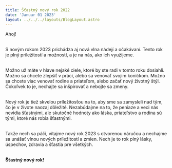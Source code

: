 ```yaml
---
title: Šťastný nový rok 2022
date: 'Januar 01 2023'
layout: ../../../layouts/BlogLayout.astro
---
```


Ahoj!<br /><br />

S novým rokom 2023 prichádza aj nová vlna nádejí a očakávaní. Tento rok je plný príležitostí a možností, a je na nás, ako ich využijeme.<br /><br />
  
Možno už máte v hlave nejaké ciele, ktoré by ste radi v tomto roku dosiahli. Možno sa chcete zlepšiť v práci, alebo sa venovať svojim koníčkom. Možno sa chcete viac venovať rodine a priateľom, alebo začať nový životný štýl. Čokoľvek to je, nechajte sa inšpirovať a nebojte sa zmeny.<br /><br />
  
Nový rok je tiež skvelou príležitosťou na to, aby sme sa zamysleli nad tým, čo je v živote naozaj dôležité. Nezabúdajme na to, že peniaze a veci nás nevidia šťastnými, ale skutočné hodnoty ako láska, priateľstvo a rodina sú tými, ktoré nás robia šťastnými.<br /><br />
  
Takže nech sa páči, vítajme nový rok 2023 s otvorenou náručou a nechajme sa unášať vlnou nových príležitostí a zmien. Nech je to rok plný lásky, úspechov, zdravia a šťastia pre všetkých.<br /><br />
  
**Šťastný nový rok!**
